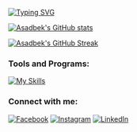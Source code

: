 
[![Typing SVG](https://readme-typing-svg.herokuapp.com?font=Fira+Code&size=30&duration=3000&pause=&color=FFF&center=true&vCenter=true&width=435&lines=Hey+There+👋;My+name+is+Asadbek!;I'm+backend+developer)](https://github.com/asadbek2006)

[![Asadbek's GitHub stats](https://github-readme-stats.vercel.app/api?username=khamdullaevuz&count_private=true&show_icons=true&theme=radical)](https://github.com/asadbek2006y)

[![Asadbek's GitHub Streak](https://streak-stats.demolab.com?user=khamdullaevuz&theme=radical)](https://github.com/asadbek2006y)

### Tools and Programs:
  <p align="left">

[![My Skills](https://skillicons.dev/icons?i=php,laravel,mysql,sqlite,nginx,aws,heroku,git,github,html,css,js,jquery,bootstrap,wordpress,vscode,visualstudio,idea,figma,postmannetlify)](https://github.com/asadbek2006y)
  </p>
  
### Connect with me:
[![Facebook](https://img.shields.io/badge/Facebook-%231877F2.svg?style=flat&logo=Facebook&logoColor=white)](https://www.facebook.com/profile.php?id=100079333525896) [![Instagram](https://img.shields.io/badge/Instagram-%23E4405F.svg?style=flat&logo=Instagram&logoColor=white)](https://instagram.com/the_otabekov06) [![LinkedIn](https://img.shields.io/badge/LinkedIn-%230077B5.svg?style=flat&logo=linkedin&logoColor=white)](https://www.linkedin.com/in/asadbek-otabekov-b50404242)

<!-- ### My activity:
[![Hits](https://hits.sh/github.com/khamdullaevuz.svg)](https://hits.sh/github.com/khamdullaevuz/)
[![wakatime](https://wakatime.com/badge/user/000c077a-1c2c-49e3-a8de-257586c33f00.svg?sytle=flat)](https://wakatime.com/@000c077a-1c2c-49e3-a8de-257586c33f00) -->
